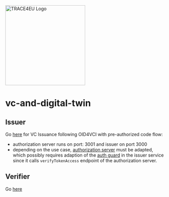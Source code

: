 <img src="https://trace4eu.eu/wp-content/uploads/2023/09/Logo_TRACE4EU_horizontal_positive_RGB.png" width="250" alt="TRACE4EU Logo">

# vc-and-digital-twin

## Issuer
Go [here](./packages/issuer) for VC Issuance following OID4VCI with pre-authorized code flow:
- authorization server runs on port: 3001 and issuer on port 3000
- depending on the use case, [authorization server](./packages/authorization-server) must be adapted, which possibly requires adaption of the [auth guard](./packages/issuer/src/auth.guard.ts) in the issuer service since it calls ``verifyTokenAccess`` endpoint of the authorization server.

## Verifier
Go [here](./packages/verifier)
